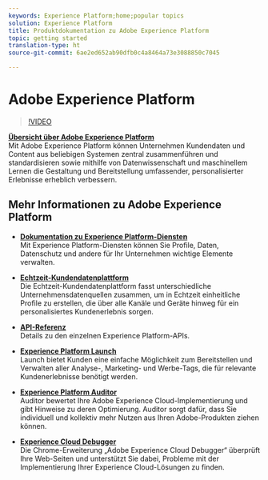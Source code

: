```yaml
---
keywords: Experience Platform;home;popular topics
solution: Experience Platform
title: Produktdokumentation zu Adobe Experience Platform
topic: getting started
translation-type: ht
source-git-commit: 6ae2ed652ab90dfb0c4a8464a73e3088850c7045

---
```



# Adobe Experience Platform

<!--![](/help/assets/platform-banner-1.png)-->

>[!VIDEO](https://video.tv.adobe.com/v/27361?quality=12&captions=ger)

**[Übersicht über Adobe Experience Platform](https://www.adobe.io/apis/experienceplatform/home/overview.html)**<br/>
Mit Adobe Experience Platform können Unternehmen Kundendaten und Content aus beliebigen Systemen zentral zusammenführen und standardisieren sowie mithilfe von Datenwissenschaft und maschinellem Lernen die Gestaltung und Bereitstellung umfassender, personalisierter Erlebnisse erheblich verbessern.

## Mehr Informationen zu Adobe Experience Platform

* **[Dokumentation zu Experience Platform-Diensten](https://www.adobe.io/apis/experienceplatform/home/services.html)**<br/>
Mit Experience Platform-Diensten können Sie Profile, Daten, Datenschutz und andere für Ihr Unternehmen wichtige Elemente verwalten.

* **[Echtzeit-Kundendatenplattform](/help/rtcdp/overview.md)**<br/>Die Echtzeit-Kundendatenplattform fasst unterschiedliche Unternehmensdatenquellen zusammen, um in Echtzeit einheitliche Profile zu erstellen, die über alle Kanäle und Geräte hinweg für ein personalisiertes Kundenerlebnis sorgen.

* **[API-Referenz](https://www.adobe.io/apis/experienceplatform/home/api-reference.html)**<br/>
Details zu den einzelnen Experience Platform-APIs.

* **[Experience Platform Launch](https://docs.adobe.com/content/help/de-DE/launch/using/overview.html)**<br/>
Launch bietet Kunden eine einfache Möglichkeit zum Bereitstellen und Verwalten aller Analyse-, Marketing- und Werbe-Tags, die für relevante Kundenerlebnisse benötigt werden.

* **[Experience Platform Auditor](https://docs.adobe.com/content/help/en/auditor/using/overview.html)**<br/>
Auditor bewertet Ihre Adobe Experience Cloud-Implementierung und gibt Hinweise zu deren Optimierung. Auditor sorgt dafür, dass Sie individuell und kollektiv mehr Nutzen aus Ihren Adobe-Produkten ziehen können.

* **[Experience Cloud Debugger](https://docs.adobe.com/content/help/de-DE/debugger/using/experience-cloud-debugger.html)**<br/>
Die Chrome-Erweiterung „Adobe Experience Cloud Debugger“ überprüft Ihre Web-Seiten und unterstützt Sie dabei, Probleme mit der Implementierung Ihrer Experience Cloud-Lösungen zu finden.

